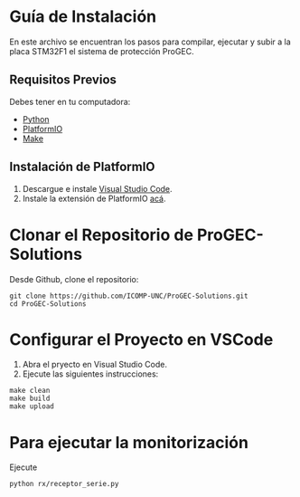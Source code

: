 # Guía de Instalación

En este archivo se encuentran los pasos para compilar, ejecutar y subir a la placa
STM32F1 el sistema de protección ProGEC.

## Requisitos Previos

Debes tener en tu computadora:

- [Python](https://www.python.org/downloads/) 
- [PlatformIO](https://platformio.org/install)
- [Make](https://www.gnu.org/software/make/)

## Instalación de PlatformIO

1. Descargue e instale [Visual Studio Code](https://code.visualstudio.com/).
2. Instale la extensión de PlatformIO [acá](https://marketplace.visualstudio.com/items?itemName=platformio.platformio-ide).

# Clonar el Repositorio de ProGEC-Solutions

Desde Github, clone el repositorio:

```
git clone https://github.com/ICOMP-UNC/ProGEC-Solutions.git
cd ProGEC-Solutions
```

# Configurar el Proyecto en VSCode

1. Abra el pryecto en Visual Studio Code.
2. Ejecute las siguientes instrucciones:

```
make clean
make build
make upload
```

# Para ejecutar la monitorización

Ejecute 

```
python rx/receptor_serie.py
```


